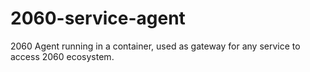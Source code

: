 # 2060-service-agent
2060 Agent running in a container, used as gateway for any service to access 2060 ecosystem.
